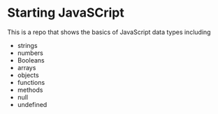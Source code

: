 # Starting JavaSCript

This is a repo that shows the basics of JavaScript data types including

- strings
- numbers
- Booleans
- arrays
- objects
- functions
- methods
- null
- undefined
